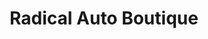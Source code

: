 ---
title: "Radical Auto Boutique"
url: /colima/radical-auto-boutique/
shop: piezas de automóviles
---